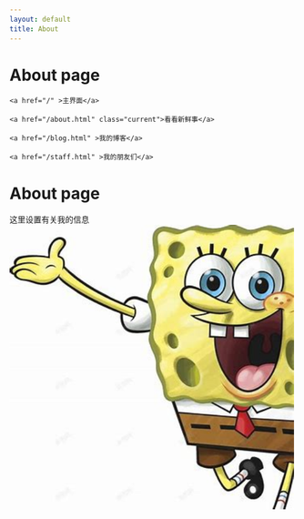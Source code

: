 ```yaml
---
layout: default
title: About
---
```

# About page
<!doctype html>
<html>

<head>
    <meta charset="utf-8">
    <title>About</title>
    <link rel="stylesheet" href="/assets/css/styles.css">
</head>

<body>
    <nav>
  
    <a href="/" >主界面</a>
  
    <a href="/about.html" class="current">看看新鲜事</a>
  
    <a href="/blog.html" >我的博客</a>
  
    <a href="/staff.html" >我的朋友们</a>
  
</nav>
    <h1 id="about-page">About page</h1>

<p>这里设置有关我的信息
<img src="images/3.jpg" alt="嘿嘿嘿" width="500" height="500" /></p>

</body>

</html>